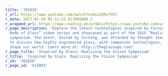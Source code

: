 ```yaml
---
title: '701826'
r_url: https://www.youtube.com/watch?v=Oxz2H9x79SY
r_date: 2017-01-30 05:11:15.017000000 Z
r_wrapped_url: https://www.reading.am/p/4ACs/https://www.youtube.com/watch?v=Oxz2H9x79SY
r_page_description: 'Explore the latest technologies inspired by Corning’s “A Day
  Made of Glass” video series and showcased as part of the 2015 “Realizing the Vision”
  symposium. The event, hosted by Corning, was attended by thought leaders and designers
  to discuss how highly engineered glass, with companion technologies, could help
  shape our world. Learn more at: http://theglassage.com/'
r_page_title: 'Inspired by Glass: Realizing the Vision Symposium'
r_title: 'Inspired by Glass: Realizing the Vision Symposium'
r_id: '701826'
r_page_id: '515093'
---
```


